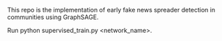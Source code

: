 This repo is the implementation of early fake news spreader detection in communities using GraphSAGE.

Run python supervised_train.py <network_name>.